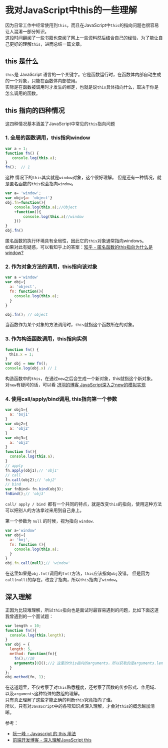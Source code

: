 # 我对JavaScript中this的一些理解
因为日常工作中经常使用到`this`，而且在JavaScript中`this`的指向问题也很容易让人混淆一部分知识。    
这段时间翻阅了一些书籍也查阅了网上一些资料然后结合自己的经验，为了能让自己更好的理解`this`，进而总结一篇文章。
## this 是什么
`this`是 JavaScript 语言的一个关键字。它是函数运行时，在函数体内部自动生成的一个对象，只能在函数体内部使用。    
实际是在函数被调用时才发生的绑定，也就是说`this`具体指向什么，取决于你是怎么调用的函数。

## this 指向的四种情况
这四种情况基本涵盖了JavaScript中常见的`this`指向问题
### 1. 全局的函数调用，this指向window
```js
var a = 1;
function fn() {
   console.log(this.a);
}
fn();  // 1
```
这种 情况下的`this`其实就是`window`对象，这个很好理解。
但是还有一种情况，就是匿名函数的`this`也会指向`window`。
```js
var a= 'window';
var obj={a: 'object'}
obj.fn=function(){
	console.log(this.a);//Object
	+function(){
		console.log(this.a)//window
	}()
}
obj.fn()
```
匿名函数的执行环境具有全局性，因此它的`this`对象通常指向windows。    
如果对此有疑惑，可以看知乎上的答案：[知乎 - 匿名函数的this指向为什么是window?](https://www.zhihu.com/question/21958425)
### 2. 作为对象方法的调用，this指向该对象
```js
var a ='window'
var obj={
  a: 'object',
  fn: function(){
    console.log(this.a);
  }
}

obj.fn(); // object
```
当函数作为某个对象的方法调用时，`this`就指这个函数所在的对象。
### 3. 作为构造函数调用，this指向实例
```js
function fn() {
　this.x = 1;
}
var obj = new fn();
console.log(obj.x) // 1
```
构造函数中的`this`，在通过`new`之后会生成一个新对象，this就指这个新对象。    
对`new`有疑问的话，可以看 [冴羽的博客 JavaScript深入之new的模拟实现 ](https://github.com/mqyqingfeng/Blog/issues/13)
### 4. 使用call/apply/bind调用, this指向第一个参数
```js
var obj1={
  a: 'boj1'
}
var obj2={
  a: 'obj2'
}
var obj3={
  a: 'obj3'
}
function fn(){
  console.log(this.a);
}
// apply
fn.apply(obj1);// 'obj1'
// call
fn.call(obj2);// 'obj2'
// bind
var fnBind= fn.bind(obj3);
fnBind();// 'obj3'
```
`call/ apply / bind `都有一个共同的特点，就是改变`this`的指向，使用这种方法可以把别人的方法拿过来用到自己身上。

第一个参数为 `null` 的时候，视为指向 `window`.
```js
var a='window'
var obj={
  a: 'boj',
  fn: function (){
    console.log(this.a);
  }
}
obj.fn.call(null);// 'window'
```
在这里如果是`obj.fn()`调用的`fn()`方法，`this`应该指向`obj`没错。
但是因为`call(null)`的存在，改变了指向，所以`this`指向了`window`。

## 深入理解
正因为比较难理解，所以`this`指向也是面试时最容易遇到的问题，比如下面这道我曾遇到的一个面试题：
```js
var length = 10;
function fn(){
  console.log(this.length);
}
var obj = {
  length: 5,
  method: function(fn){
    fn();//10
    arguments[0]();//2 这里的this指向的arguments，所以获取的是arguments.length
  }
};
obj.method(fn, 1);
```
在这道题里，不仅考察了对`this`熟悉程度，还考察了函数的传参形式、作用域、以及`arguments`这种特殊的数组的理解。    
只有真正理解了这些才能正确的判断`this`究竟指向了谁。    
所以，只有对`JavaScript`中的各项知识点深入理解，才会对`this`的概念越加清晰。

参考：    
- [阮一峰 - Javascript 的 this 用法](http://www.ruanyifeng.com/blog/2010/04/using_this_keyword_in_javascript.html)    
- [前端开发博客 - 深入理解JavaScript this](http://caibaojian.com/deep-in-javascript-this.html)

